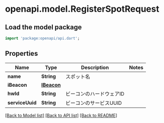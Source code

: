 # openapi.model.RegisterSpotRequest

## Load the model package
```dart
import 'package:openapi/api.dart';
```

## Properties
Name | Type | Description | Notes
------------ | ------------- | ------------- | -------------
**name** | **String** | スポット名 | 
**iBeacon** | [**IBeacon**](IBeacon.md) |  | 
**hwId** | **String** | ビーコンのハードウェアID | 
**serviceUuid** | **String** | ビーコンのサービスUUID | 

[[Back to Model list]](../README.md#documentation-for-models) [[Back to API list]](../README.md#documentation-for-api-endpoints) [[Back to README]](../README.md)


